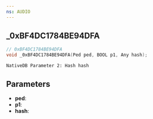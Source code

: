 ```yaml
---
ns: AUDIO
---
```

## _0xBF4DC1784BE94DFA

```c
// 0xBF4DC1784BE94DFA
void _0xBF4DC1784BE94DFA(Ped ped, BOOL p1, Any hash);
```

```
NativeDB Parameter 2: Hash hash
```

## Parameters
* **ped**: 
* **p1**: 
* **hash**: 

